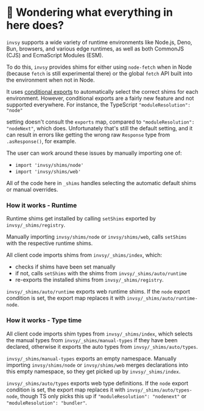 # 👋 Wondering what everything in here does?

`invsy` supports a wide variety of runtime environments like Node.js, Deno, Bun, browsers, and various
edge runtimes, as well as both CommonJS (CJS) and EcmaScript Modules (ESM).

To do this, `invsy` provides shims for either using `node-fetch` when in Node (because `fetch` is still experimental there) or the global `fetch` API built into the environment when not in Node.

It uses [conditional exports](https://nodejs.org/api/packages.html#conditional-exports) to
automatically select the correct shims for each environment. However, conditional exports are a fairly new
feature and not supported everywhere. For instance, the TypeScript `"moduleResolution": "node"`

setting doesn't consult the `exports` map, compared to `"moduleResolution": "nodeNext"`, which does.
Unfortunately that's still the default setting, and it can result in errors like
getting the wrong raw `Response` type from `.asResponse()`, for example.

The user can work around these issues by manually importing one of:

- `import 'invsy/shims/node'`
- `import 'invsy/shims/web'`

All of the code here in `_shims` handles selecting the automatic default shims or manual overrides.

### How it works - Runtime

Runtime shims get installed by calling `setShims` exported by `invsy/_shims/registry`.

Manually importing `invsy/shims/node` or `invsy/shims/web`, calls `setShims` with the respective runtime shims.

All client code imports shims from `invsy/_shims/index`, which:

- checks if shims have been set manually
- if not, calls `setShims` with the shims from `invsy/_shims/auto/runtime`
- re-exports the installed shims from `invsy/_shims/registry`.

`invsy/_shims/auto/runtime` exports web runtime shims.
If the `node` export condition is set, the export map replaces it with `invsy/_shims/auto/runtime-node`.

### How it works - Type time

All client code imports shim types from `invsy/_shims/index`, which selects the manual types from `invsy/_shims/manual-types` if they have been declared, otherwise it exports the auto types from `invsy/_shims/auto/types`.

`invsy/_shims/manual-types` exports an empty namespace.
Manually importing `invsy/shims/node` or `invsy/shims/web` merges declarations into this empty namespace, so they get picked up by `invsy/_shims/index`.

`invsy/_shims/auto/types` exports web type definitions.
If the `node` export condition is set, the export map replaces it with `invsy/_shims/auto/types-node`, though TS only picks this up if `"moduleResolution": "nodenext"` or `"moduleResolution": "bundler"`.
